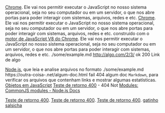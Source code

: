 [Chrome](https://developers.google.com/v8/). Ele vai nos permitir executar o
JavaScript no nosso sistema operacional, seja no seu computador ou em um
servidor, o que nos abre portas para poder interagir com sistemas, arquivos,
redes e etc. 
[Chrome](https://developers.google.com/v8/). Ele vai nos permitir executar o
JavaScript no nosso sistema operacional, seja no seu computador ou em um
servidor, o que nos abre portas para poder interagir com sistemas, arquivos,
redes e etc. 
construído com o [motor de JavaScript V8 do
Chrome](https://www.example.com/non-existent-page). Ele vai nos permitir executar o
JavaScript no nosso sistema operacional, seja no seu computador ou em um
servidor, o que nos abre portas para poder interagir com sistemas, arquivos,
redes e etc.
./some/example.md http://algo.com/2/3/ ok 200 Link de algo
 
[Node.js](https://nodejs.org/), que leia e analise arquivos no formato
./some/example.md https://outra-coisa-.net/algum-doc.html fail 404 algum doc
`Markdown`, para verificar os arquivos que contenham links e mostrar algumas
estatísticas.
[Objetos em JavaScript](https://curriculum.laboratoria.la/pt/topics/javascript/05-objects/01-objects)
[Teste de retorno 400](https://google.com.br/uahsduahskd) - 404 Not
[Modules: CommonJS modules - Node.js Docs](https://nodejs.org/docs/latest/api/modules.html)

[Teste de retorno 400](https://httpstat.us/404).
[Teste de retorno 400](https://httpstat.us/404).
[Teste de retorno 400](https://httpstat.us/404).
[gatinho salsicha](http://example123456789.com)
